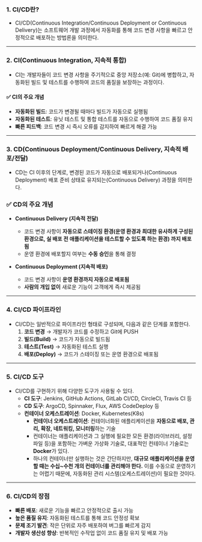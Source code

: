 ### 1. CI/CD란?

- CI/CD(Continuous Integration/Continuous Deployment or Continuous Delivery)는 소프트웨어 개발 과정에서 자동화를 통해 코드 변경 사항을 빠르고 안정적으로 배포하는 방법론을 의미한다.

---
### 2. CI(Continuous Integration, 지속적 통합)

- CI는 개발자들이 코드 변경 사항을 주기적으로 중앙 저장소(예: Git)에 병합하고, 자동화된 빌드 및 테스트를 수행하여 코드의 품질을 보장하는 과정이다.

#### ✅ CI의 주요 개념
- **자동화된 빌드**: 코드가 변경될 때마다 빌드가 자동으로 실행됨
- **자동화된 테스트**: 유닛 테스트 및 통합 테스트를 자동으로 수행하여 코드 품질 유지
- **빠른 피드백**: 코드 변경 시 즉시 오류를 감지하여 빠르게 해결 가능

---
### 3. CD(Continuous Deployment/Continuous Delivery, 지속적 배포/전달)

- CD는 CI 이후의 단계로, 변경된 코드가 자동으로 배포되거나(Continuous Deployment) 배포 준비 상태로 유지되는(Continuous Delivery) 과정을 의미한다.

### ✅ CD의 주요 개념
- **Continuous Delivery (지속적 전달)**
  - 코드 변경 사항이 **자동으로 스테이징 환경(운영 환경과 최대한 유사하게 구성된 환경으로, 실 배포 전 애플리케이션을 테스트할 수 있도록 하는 환경) 까지 배포됨**
  - 운영 환경에 배포할지 여부는 **수동 승인**을 통해 결정
  
- **Continuous Deployment (지속적 배포)**
  - 코드 변경 사항이 **운영 환경까지 자동으로 배포됨**
  - **사람의 개입 없이** 새로운 기능이 고객에게 즉시 제공됨

---
### 4. CI/CD 파이프라인

- CI/CD는 일반적으로 파이프라인 형태로 구성되며, 다음과 같은 단계를 포함한다.
	1. **코드 변경** → 개발자가 코드를 수정하고 Git에 PUSH
	2. **빌드(Build)** → 코드가 자동으로 빌드됨
	3. **테스트(Test)** → 자동화된 테스트 실행
	4. **배포(Deploy)** → 코드가 스테이징 또는 운영 환경으로 배포됨

---
### 5. CI/CD 도구

- CI/CD를 구현하기 위해 다양한 도구가 사용될 수 있다.
	- **CI 도구**: Jenkins, GitHub Actions, GitLab CI/CD, CircleCI, Travis CI 등
	- **CD 도구**: ArgoCD, Spinnaker, Flux, AWS CodeDeploy 등
	- **컨테이너 오케스트레이션**: Docker, Kubernetes(K8s) 
		- **컨테이너 오케스트레이션**: 컨테이너화된 애플리케이션을 **자동으로 배포, 관리, 확장, 네트워킹, 모니터링**하는 기술
		- 컨테이너는 애플리케이션과 그 실행에 필요한 모든 환경(라이브러리, 설정 파일 등)을 포함하는 가벼운 가상화 기술로, 대표적인 컨테이너 기술로는 **Docker**가 있다.
		- 하나의 컨테이너만 실행하는 것은 간단하지만, **대규모 애플리케이션을 운영할 때는 수십~수천 개의 컨테이너를 관리해야 한다.** 이를 수동으로 운영하기는 어렵기 때문에, 자동화된 관리 시스템(오케스트레이션)이 필요한 것이다.

---
### 6. CI/CD의 장점

- **빠른 배포**: 새로운 기능을 빠르고 안정적으로 출시 가능
- **높은 품질 유지**: 자동화된 테스트를 통해 코드 안정성 확보
- **문제 조기 발견**: 작은 단위로 자주 배포하여 버그를 빠르게 감지
- **개발자 생산성 향상**: 반복적인 수작업 없이 코드 품질 유지 및 배포 가능

